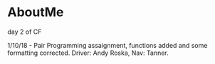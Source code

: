 # AboutMe
day 2 of CF

1/10/18 - Pair Programming assaignment, functions added and some formatting corrected.  Driver: Andy Roska, Nav: Tanner.
